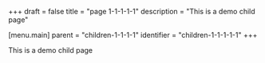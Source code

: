 +++
draft = false
title = "page 1-1-1-1-1"
description = "This is a demo child page"

[menu.main]
parent = "children-1-1-1-1"
identifier = "children-1-1-1-1-1"
+++

This is a demo child page